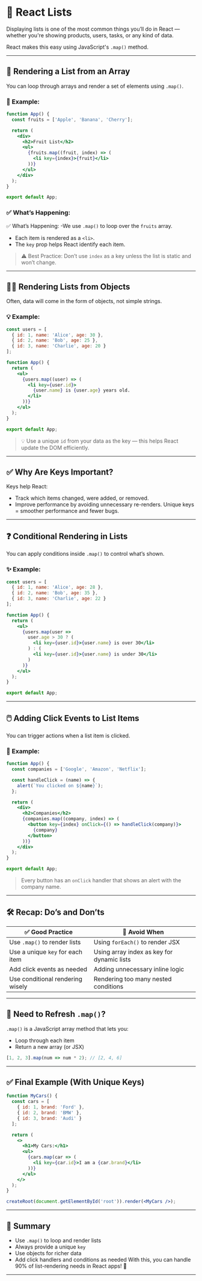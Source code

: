 # 📃 React Lists 
Displaying lists is one of the most common things you’ll do in React — whether you're showing products, users, tasks, or any kind of data.

React makes this easy using JavaScript's `.map()` method.

---

## 🔁 Rendering a List from an Array
You can loop through arrays and render a set of elements using `.map()`.

### 🧪 Example:
```jsx 
function App() {
  const fruits = ['Apple', 'Banana', 'Cherry'];

  return (
    <div>
      <h2>Fruit List</h2>
      <ul>
        {fruits.map((fruit, index) => (
          <li key={index}>{fruit}</li>
        ))}
      </ul>
    </div>
  );
}

export default App;
```

### ✅ What’s Happening:
✅ What’s Happening:
-We use `.map()` to loop over the `fruits` array.
- Each item is rendered as a `<li>`.
- The `key` prop helps React identify each item.
> ⚠️ Best Practice: Don’t use `index` as a key unless the list is static and won’t change.

---

## 🧍‍♂️ Rendering Lists from Objects
Often, data will come in the form of objects, not simple strings.
### 💡 Example:
```jsx
const users = [
  { id: 1, name: 'Alice', age: 30 },
  { id: 2, name: 'Bob', age: 25 },
  { id: 3, name: 'Charlie', age: 20 }
];

function App() {
  return (
    <ul>
      {users.map((user) => (
        <li key={user.id}>
          {user.name} is {user.age} years old.
        </li>
      ))}
    </ul>
  );
}

export default App;
```

>💡 Use a unique `id` from your data as the key — this helps React update the DOM efficiently.

---

## ✅ Why Are Keys Important?
Keys help React:
- Track which items changed, were added, or removed.
- Improve performance by avoiding unnecessary re-renders.
Unique keys = smoother performance and fewer bugs.

---

## ❓ Conditional Rendering in Lists
You can apply conditions inside `.map()` to control what’s shown.

### ✨ Example:
```jsx
const users = [
  { id: 1, name: 'Alice', age: 28 },
  { id: 2, name: 'Bob', age: 35 },
  { id: 3, name: 'Charlie', age: 22 }
];

function App() {
  return (
    <ul>
      {users.map(user =>
        user.age > 30 ? (
          <li key={user.id}>{user.name} is over 30</li>
        ) : (
          <li key={user.id}>{user.name} is under 30</li>
        )
      )}
    </ul>
  );
}

export default App;
```

---

## 🖱️ Adding Click Events to List Items
You can trigger actions when a list item is clicked.

### 🧪 Example:
```jsx
function App() {
  const companies = ['Google', 'Amazon', 'Netflix'];

  const handleClick = (name) => {
    alert(`You clicked on ${name}`);
  };

  return (
    <div>
      <h2>Companies</h2>
      {companies.map((company, index) => (
        <button key={index} onClick={() => handleClick(company)}>
          {company}
        </button>
      ))}
    </div>
  );
}

export default App;
```
> Every button has an `onClick` handler that shows an alert with the company name.

---

## 🛠️ Recap: Do’s and Don’ts
| ✅ Good Practice                  | 🚫 Avoid When                              |
| -------------------------------- | ------------------------------------------ |
| Use `.map()` to render lists     | Using `forEach()` to render JSX            |
| Use a unique `key` for each item | Using array index as key for dynamic lists |
| Add click events as needed       | Adding unnecessary inline logic            |
| Use conditional rendering wisely | Rendering too many nested conditions       |

---

## 🧠 Need to Refresh `.map()`?
`.map()` is a JavaScript array method that lets you:
- Loop through each item
- Return a new array (or JSX)

```js
[1, 2, 3].map(num => num * 2); // [2, 4, 6]
```

---

## ✅ Final Example (With Unique Keys)
```jsx
function MyCars() {
  const cars = [
    { id: 1, brand: 'Ford' },
    { id: 2, brand: 'BMW' },
    { id: 3, brand: 'Audi' }
  ];

  return (
    <>
      <h1>My Cars:</h1>
      <ul>
        {cars.map(car => (
          <li key={car.id}>I am a {car.brand}</li>
        ))}
      </ul>
    </>
  );
}

createRoot(document.getElementById('root')).render(<MyCars />);
```

---

## 📌 Summary
- Use `.map()` to loop and render lists
- Always provide a unique `key`
- Use objects for richer data
- Add click handlers and conditions as needed
With this, you can handle 90% of list-rendering needs in React apps! 🚀

---